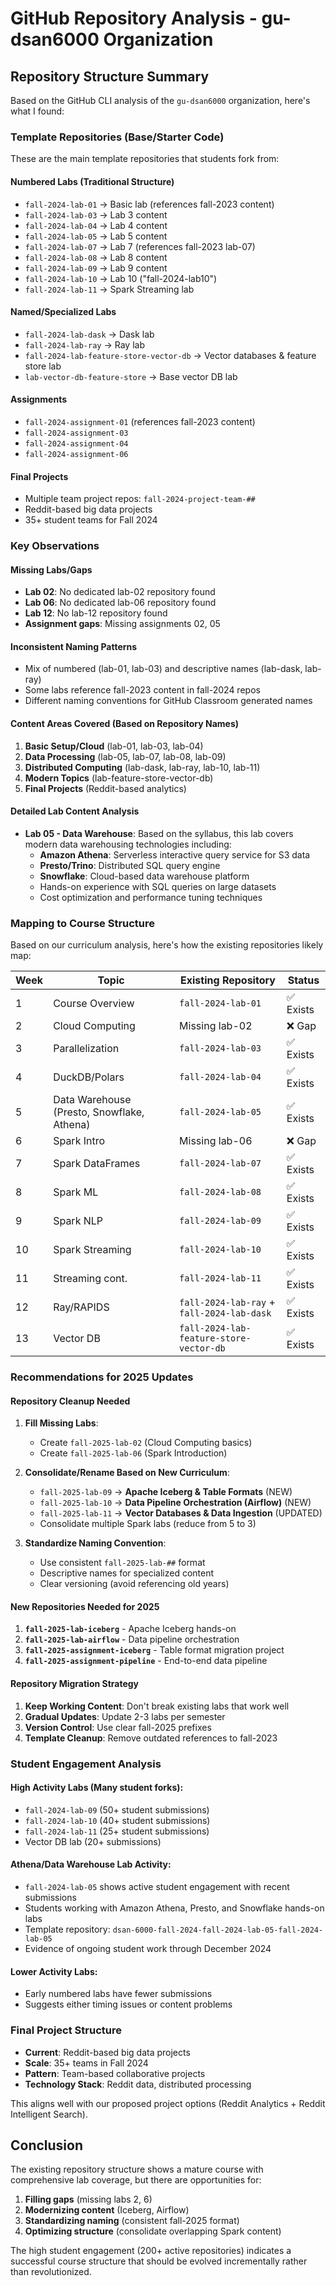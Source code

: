 # GitHub Repository Analysis - gu-dsan6000 Organization

## Repository Structure Summary

Based on the GitHub CLI analysis of the `gu-dsan6000` organization, here's what I found:

### **Template Repositories (Base/Starter Code)**

These are the main template repositories that students fork from:

#### **Numbered Labs (Traditional Structure)**
- `fall-2024-lab-01` → Basic lab (references fall-2023 content)
- `fall-2024-lab-03` → Lab 3 content  
- `fall-2024-lab-04` → Lab 4 content
- `fall-2024-lab-05` → Lab 5 content  
- `fall-2024-lab-07` → Lab 7 (references fall-2023 lab-07)
- `fall-2024-lab-08` → Lab 8 content
- `fall-2024-lab-09` → Lab 9 content
- `fall-2024-lab-10` → Lab 10 ("fall-2024-lab10")
- `fall-2024-lab-11` → Spark Streaming lab

#### **Named/Specialized Labs**
- `fall-2024-lab-dask` → Dask lab
- `fall-2024-lab-ray` → Ray lab  
- `fall-2024-lab-feature-store-vector-db` → Vector databases & feature store lab
- `lab-vector-db-feature-store` → Base vector DB lab

#### **Assignments**
- `fall-2024-assignment-01` (references fall-2023 content)
- `fall-2024-assignment-03`
- `fall-2024-assignment-04` 
- `fall-2024-assignment-06`

#### **Final Projects**
- Multiple team project repos: `fall-2024-project-team-##`
- Reddit-based big data projects
- 35+ student teams for Fall 2024

### **Key Observations**

#### **Missing Labs/Gaps**
- **Lab 02**: No dedicated lab-02 repository found
- **Lab 06**: No dedicated lab-06 repository found  
- **Lab 12**: No lab-12 repository found
- **Assignment gaps**: Missing assignments 02, 05

#### **Inconsistent Naming Patterns**
- Mix of numbered (lab-01, lab-03) and descriptive names (lab-dask, lab-ray)
- Some labs reference fall-2023 content in fall-2024 repos
- Different naming conventions for GitHub Classroom generated names

#### **Content Areas Covered (Based on Repository Names)**
1. **Basic Setup/Cloud** (lab-01, lab-03, lab-04)
2. **Data Processing** (lab-05, lab-07, lab-08, lab-09)
3. **Distributed Computing** (lab-dask, lab-ray, lab-10, lab-11)
4. **Modern Topics** (lab-feature-store-vector-db)
5. **Final Projects** (Reddit-based analytics)

#### **Detailed Lab Content Analysis**
- **Lab 05 - Data Warehouse**: Based on the syllabus, this lab covers modern data warehousing technologies including:
  - **Amazon Athena**: Serverless interactive query service for S3 data
  - **Presto/Trino**: Distributed SQL query engine
  - **Snowflake**: Cloud-based data warehouse platform
  - Hands-on experience with SQL queries on large datasets
  - Cost optimization and performance tuning techniques

### **Mapping to Course Structure**

Based on our curriculum analysis, here's how the existing repositories likely map:

| Week | Topic | Existing Repository | Status |
|------|-------|-------------------|---------|
| 1 | Course Overview | `fall-2024-lab-01` | ✅ Exists |
| 2 | Cloud Computing | Missing lab-02 | ❌ Gap |
| 3 | Parallelization | `fall-2024-lab-03` | ✅ Exists |
| 4 | DuckDB/Polars | `fall-2024-lab-04` | ✅ Exists |
| 5 | Data Warehouse (Presto, Snowflake, Athena) | `fall-2024-lab-05` | ✅ Exists |
| 6 | Spark Intro | Missing lab-06 | ❌ Gap |
| 7 | Spark DataFrames | `fall-2024-lab-07` | ✅ Exists |
| 8 | Spark ML | `fall-2024-lab-08` | ✅ Exists |
| 9 | Spark NLP | `fall-2024-lab-09` | ✅ Exists |
| 10 | Spark Streaming | `fall-2024-lab-10` | ✅ Exists |
| 11 | Streaming cont. | `fall-2024-lab-11` | ✅ Exists |
| 12 | Ray/RAPIDS | `fall-2024-lab-ray` + `fall-2024-lab-dask` | ✅ Exists |
| 13 | Vector DB | `fall-2024-lab-feature-store-vector-db` | ✅ Exists |

### **Recommendations for 2025 Updates**

#### **Repository Cleanup Needed**
1. **Fill Missing Labs**:
   - Create `fall-2025-lab-02` (Cloud Computing basics)
   - Create `fall-2025-lab-06` (Spark Introduction)

2. **Consolidate/Rename Based on New Curriculum**:
   - `fall-2025-lab-09` → **Apache Iceberg & Table Formats** (NEW)
   - `fall-2025-lab-10` → **Data Pipeline Orchestration (Airflow)** (NEW)
   - `fall-2025-lab-11` → **Vector Databases & Data Ingestion** (UPDATED)
   - Consolidate multiple Spark labs (reduce from 5 to 3)

3. **Standardize Naming Convention**:
   - Use consistent `fall-2025-lab-##` format
   - Descriptive names for specialized content
   - Clear versioning (avoid referencing old years)

#### **New Repositories Needed for 2025**
1. **`fall-2025-lab-iceberg`** - Apache Iceberg hands-on
2. **`fall-2025-lab-airflow`** - Data pipeline orchestration  
3. **`fall-2025-assignment-iceberg`** - Table format migration project
4. **`fall-2025-assignment-pipeline`** - End-to-end data pipeline

#### **Repository Migration Strategy**
1. **Keep Working Content**: Don't break existing labs that work well
2. **Gradual Updates**: Update 2-3 labs per semester
3. **Version Control**: Use clear fall-2025 prefixes
4. **Template Cleanup**: Remove outdated references to fall-2023

### **Student Engagement Analysis**

#### **High Activity Labs** (Many student forks):
- `fall-2024-lab-09` (50+ student submissions) 
- `fall-2024-lab-10` (40+ student submissions)
- `fall-2024-lab-11` (25+ student submissions)
- Vector DB lab (20+ submissions)

#### **Athena/Data Warehouse Lab Activity**:
- `fall-2024-lab-05` shows active student engagement with recent submissions
- Students working with Amazon Athena, Presto, and Snowflake hands-on labs
- Template repository: `dsan-6000-fall-2024-fall-2024-lab-05-fall-2024-lab-05`
- Evidence of ongoing student work through December 2024

#### **Lower Activity Labs**:
- Early numbered labs have fewer submissions
- Suggests either timing issues or content problems

### **Final Project Structure**
- **Current**: Reddit-based big data projects
- **Scale**: 35+ teams in Fall 2024
- **Pattern**: Team-based collaborative projects
- **Technology Stack**: Reddit data, distributed processing

This aligns well with our proposed project options (Reddit Analytics + Reddit Intelligent Search).

## Conclusion

The existing repository structure shows a mature course with comprehensive lab coverage, but there are opportunities for:

1. **Filling gaps** (missing labs 2, 6)
2. **Modernizing content** (Iceberg, Airflow)  
3. **Standardizing naming** (consistent fall-2025 format)
4. **Optimizing structure** (consolidate overlapping Spark content)

The high student engagement (200+ active repositories) indicates a successful course structure that should be evolved incrementally rather than revolutionized.